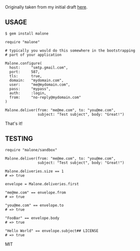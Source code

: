 Originally taken from my initial draft [here][blogpost].

[blogpost]: http://www.pipetodevnull.com/past/2010/11/27/simple_mailer/

## USAGE

    $ gem install malone

    require "malone"

    # typically you would do this somewhere in the bootstrapping
    # part of your application

    Malone.configure(
      host:     "smtp.gmail.com",
      port:     587,
      tls:      true,
      domain:   "mydomain.com",
      user:     "me@mydomain.com",
      pass:     "mypass",
      auth:     :login,
      from:     "no-reply@mydomain.com"
    )

    Malone.deliver(from: "me@me.com", to: "you@me.com",
                   subject: "Test subject", body: "Great!")

That's it!

## TESTING

    require "malone/sandbox"

    Malone.deliver(from: "me@me.com", to: "you@me.com",
                   subject: "Test subject", body: "Great!")

    Malone.deliveries.size == 1
    # => true

    envelope = Malone.deliveries.first

    "me@me.com" == envelope.from
    # => true

    "you@me.com" == envelope.to
    # => true

    "FooBar" == envelope.body
    # => true

    "Hello World" == envelope.subject## LICENSE
    # => true

MIT